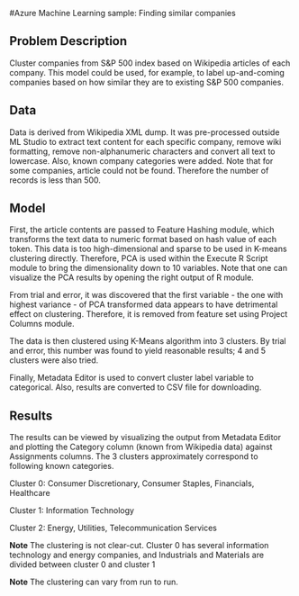 <properties title="Azure Machine Learning Sample: Finding similar companies" pageTitle="Machine Learning Sample: Finding similar companies | Azure" description="A sample Azure Machine Learning experiment that uses a clustering model to find similar companies." metaKeywords="" services="" solutions="" documentationCenter="" authors="garye" videoId="" scriptId="" />

#Azure Machine Learning sample: Finding similar companies

## Problem Description ##
Cluster companies from S&P 500 index based on Wikipedia articles of each company. This model could be used, for example, to label up-and-coming companies based on how similar they are to existing S&P 500 companies.

## Data ##
Data is derived from Wikipedia XML dump. It was pre-processed outside ML Studio to extract text content for each specific company, remove wiki formatting, remove non-alphanumeric characters and convert all text to lowercase. Also, known company categories were added. Note that for some companies, article could not be found. Therefore the number of records is less than 500.

## Model ##
First, the article contents are passed to Feature Hashing module, which transforms the text data to numeric format based on hash value of each token. This data is too high-dimensional and sparse to be used in K-means clustering directly. Therefore, PCA is used within the Execute R Script module to bring the dimensionality down to 10 variables. Note that one can visualize the PCA results by opening the right output of R module. 

From trial and error, it was discovered that the first variable - the one with highest variance - of PCA transformed data appears to have detrimental effect on clustering. Therefore, it is removed from feature set using Project Columns module.

The data is then clustered using K-Means algorithm into 3 clusters. By trial and error, this number was found to yield reasonable results; 4 and 5 clusters were also tried.

Finally, Metadata Editor is used to convert cluster label variable to categorical. Also, results are converted to CSV file for downloading.

## Results ##
The results can be viewed by visualizing the output from Metadata Editor and plotting the Category column (known from Wikipedia data) against Assignments columns. The 3 clusters approximately correspond to following known categories.

Cluster 0: Consumer Discretionary, Consumer Staples, Financials, Healthcare

Cluster 1: Information Technology

Cluster 2: Energy, Utilities, Telecommunication Services

**Note** The clustering is not clear-cut. Cluster 0 has several information technology and energy companies, and Industrials and Materials are divided between cluster 0 and cluster 1

**Note** The clustering can vary from run to run. 


